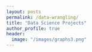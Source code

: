 ```yaml
---
layout: posts
permalink: /data-wrangling/
title: "Data Science Projects"
author_profile: true
header:
  image: "/images/graphs3.png"
---
```




